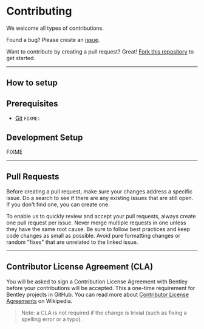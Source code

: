 # Contributing

We welcome all types of contributions.

Found a bug? Please create an [issue](https://github.com/iTwin/{FIXME}/issues).

Want to contribute by creating a pull request? Great! [Fork this repository](https://docs.github.com/en/github/collaborating-with-issues-and-pull-requests/working-with-forks) to get started.

---

## How to setup

## Prerequisites

- [Git](https://git-scm.com/)
`FIXME: `

## Development Setup

FIXME

---

## Pull Requests

Before creating a pull request, make sure your changes address a specific issue. Do a search to see if there are any existing issues that are still open. If you don't find one, you can create one.

To enable us to quickly review and accept your pull requests, always create one pull request per issue. Never merge multiple requests in one unless they have the same root cause. Be sure to follow best practices and keep code changes as small as possible. Avoid pure formatting changes or random "fixes" that are unrelated to the linked issue.

---

## Contributor License Agreement (CLA)

You will be asked to sign a Contribution License Agreement with Bentley before your contributions will be accepted.
This a one-time requirement for Bentley projects in GitHub.
You can read more about [Contributor License Agreements](https://en.wikipedia.org/wiki/Contributor_License_Agreement) on Wikipedia.

> Note: a CLA is not required if the change is trivial (such as fixing a spelling error or a typo).
